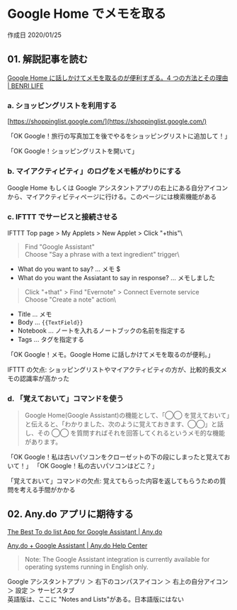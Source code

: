 # Google Home でメモを取る

作成日 2020/01/25

## 01. 解説記事を読む

[Google Home に話しかけてメモを取るのが便利すぎる。4 つの方法とその理由 \| BENRI LIFE](https://www.benrilife.com/entry/google-home-memo)

### a. ショッピングリストを利用する

[https://shoppinglist.google.com/](https://shoppinglist.google.com/)

「OK Google！旅行の写真加工を後でやるをショッピングリストに追加して！」

「OK Google！ショッピングリストを開いて」

### b. マイアクティビティ」のログをメモ帳がわりにする

Google Home もしくは Google アシスタントアプリの右上にある自分アイコンから、マイアクティビティページに行ける。このページには検索機能がある

### c. IFTTT でサービスと接続させる

IFTTT Top page > My Applets > New Applet > Click "+this"\

> Find "Google Assistant"\
> Choose "Say a phrase with a text ingredient" trigger\

- What do you want to say? ... メモ \$
- What do you want the Assiatant to say in response? ... メモしました

> Click "+that" > Find "Evernote" > Connect Evernote service\
> Choose "Create a note" action\

- Title ... メモ
- Body ... `{{TextField}}`
- Notebook ... ノートを入れるノートブックの名前を指定する
- Tags ... タグを指定する

「OK Google！メモ。Google Home に話しかけてメモを取るのが便利。」

IFTTT の欠点: ショッピングリストやマイアクティビティの方が、比較的長文メモの認識率が高かった

### d. 「覚えておいて」コマンドを使う

> Google Home(Google Assistant)の機能として、「◯◯ を覚えておいて」と伝えると、「わかりました、次のように覚えておきます、◯◯」と話し、その ◯◯ を質問すればそれを回答してくれるというメモ的な機能があります。

「OK Google！私は古いパソコンをクローゼットの下の段にしまったと覚えておいて！」
「OK Google！私の古いパソコンはどこ？」

「覚えておいて」コマンドの欠点: 覚えてもらった内容を返してもらうための質問を考える手間がかかる

## 02. Any.do アプリに期待する

[The Best To do list App for Google Assistant \| Any\.do](https://www.any.do/to-do-list-app-for-google-assistant/)

[Any\.do \+ Google Assistant \| Any\.do Help Center](https://support.any.do/anydo-google-assistant/)

> Note: The Google Assistant integration is currently available for operating systems running in English only.

Google アシスタントアプリ ＞ 右下のコンパスアイコン ＞ 右上の自分アイコン\
＞ 設定 ＞ サービスタブ\
英語版は、ここに "Notes and Lists"がある。日本語版にはない
